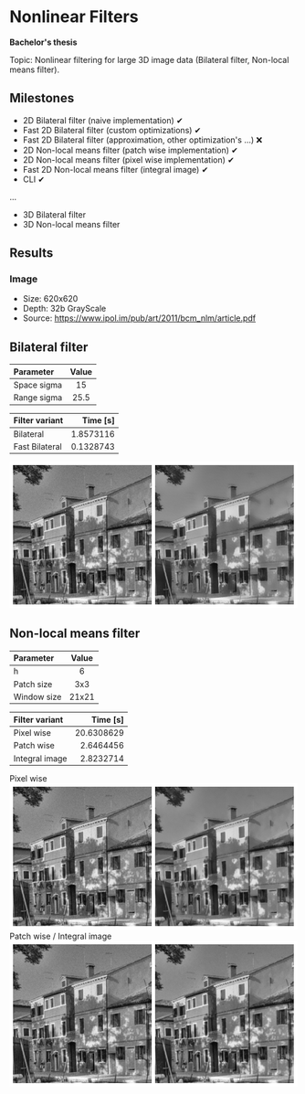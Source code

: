 # Nonlinear Filters
**Bachelor's thesis**

Topic: Nonlinear filtering for large 3D image data (Bilateral filter, Non-local means filter). 

## Milestones
- 2D Bilateral filter (naive implementation) ✔
- Fast 2D Bilateral filter (custom optimizations) ✔
- Fast 2D Bilateral filter (approximation, other optimization's ...) ❌
- 2D Non-local means filter (patch wise implementation) ✔
- 2D Non-local means filter (pixel wise implementation) ✔
- Fast 2D Non-local means filter (integral image) ✔
- CLI ✔

...
- 3D Bilateral filter
- 3D Non-local means filter

## Results

### Image

- Size: 620x620
- Depth: 32b GrayScale
- Source: https://www.ipol.im/pub/art/2011/bcm_nlm/article.pdf

## Bilateral filter

| Parameter   | Value |
|:------------|:-----:|
| Space sigma | 15    |
| Range sigma | 25.5  |

| Filter variant | Time \[s\]|
|:---------------|----------:|
| Bilateral      | 1.8573116 |
| Fast Bilateral | 0.1328743 |

![Bilateral filter](/Images/bl-noisy-vs-bilateral.png)

## Non-local means filter

| Parameter   | Value |
|:------------|:-----:|
| h           | 6     |
| Patch size  | 3x3   |
| Window size | 21x21 |

| Filter variant | Time \[s\] |
|:---------------|-----------:|
| Pixel wise     | 20.6308629 |
| Patch wise     | 2.6464456  |
| Integral image | 2.8232714  |

Pixel wise
![Non-local means filter](/Images/nlm-noisy-vs-pixel.png)
Patch wise / Integral image
![Non-local means filter](/Images/nlm-noisy-vs-patch.png)

